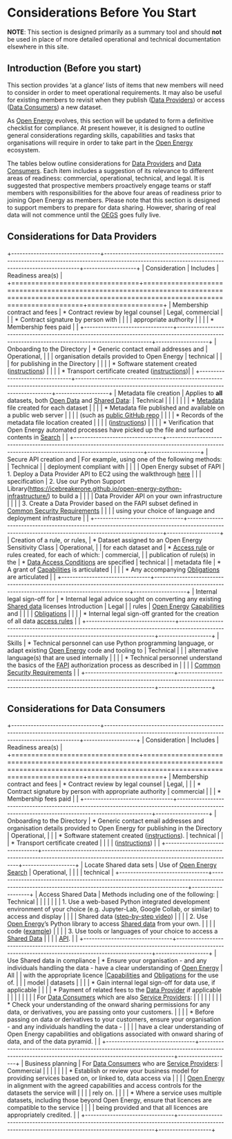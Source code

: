 # Considerations Before You Start

**NOTE**: This section is designed primarily as a summary tool and should **not** be used in place of more
detailed operational and technical documentation elsewhere in this site.

## Introduction (Before you start)

This section provides ‘at a glance’ lists of items that new members will need to consider in order to meet
operational requirements. It may also be useful for existing members to revisit when they publish ([Data Providers](../glossary.md#term-Data-Provider)) or access
([Data Consumers](../glossary.md#term-Data-Consumer)) a new dataset.

As [Open Energy](../glossary.md#term-Open-Energy) evolves, this section will be updated to form a definitive checklist for compliance. At present however,
it is designed to outline general considerations regarding skills, capabilities and tasks that organisations will
require in order to take part in the [Open Energy](../glossary.md#term-Open-Energy) ecosystem.

The tables below outline considerations for [Data Providers](../glossary.md#term-Data-Provider) and [Data Consumers](../glossary.md#term-Data-Consumer). Each item includes a suggestion of its relevance
to different areas of readiness: commercial, operational, technical, and legal. It is suggested that prospective
members proactively engage teams or staff members with responsibilities for the above four areas of readiness
prior to joining Open Energy as members. Please note that this section is designed to support members to
prepare for data sharing. However, sharing of real data will not commence until the [OEGS](../glossary.md#term-Open-Energy-Governance-Service) goes fully live.

## Considerations for Data Providers

+--------------------------------+---------------------------------------------------------------------------------------------------------------------------------------------------+-------------------+
| Consideration                  | Includes                                                                                                                                          | Readiness area(s) |
+================================+===================================================================================================================================================+===================+
| Membership contract and fees   | * Contract review by legal counsel                                                                                                                | Legal, commercial |
|                                | * Contract signature by person with                                                                                                               |                   |
|                                | appropriate authority                                                                                                                             |                   |
|                                | * Membership fees paid                                                                                                                            |                   |
+--------------------------------+---------------------------------------------------------------------------------------------------------------------------------------------------+-------------------+
| Onboarding to the Directory    | * Generic contact email addresses and                                                                                                             | Operational,      |
|                                | organisation details provided to Open Energy                                                                                                      | technical         |
|                                | for publishing in the Directory                                                                                                                   |                   |
|                                | * Software statement created ([instructions](https://docs.google.com/document/d/1sypYWTeLFSFyfO_zTW6xKCWnao9gKjAo2JHZZIPs2xI/edit?usp=sharing))   |                   |
|                                | * Transport certificate created ([instructions](https://docs.google.com/document/d/1sypYWTeLFSFyfO_zTW6xKCWnao9gKjAo2JHZZIPs2xI/edit?usp=sharing))|                   |
+--------------------------------+---------------------------------------------------------------------------------------------------------------------------------------------------+-------------------+
| Metadata file creation         | Applies to **all** datasets, both [Open Data](../glossary.md#term-Open-data) and [Shared Data](../glossary.md#term-Shared-data):                  | Technical         |
|                                |                                                                                                                                                   |                   |
|                                | * [Metadata](common_policies.md#metadata) file created for each dataset                                                                           |                   |
|                                | * Metadata file published and available on a public web server                                                                                    |                   |
|                                | (such as [public GitHub repo](https://github.com/icebreakerone/open-energy-metadata-demo/tree/main/metadata_files)                                |                   |
|                                | * Records of the metadata file location created                                                                                                   |                   |
|                                | ([instructions](https://docs.google.com/document/d/1sypYWTeLFSFyfO_zTW6xKCWnao9gKjAo2JHZZIPs2xI/edit?usp=sharing))                                |                   |
|                                | * Verification that Open Energy automated processes have picked up the file and surfaced contents in [Search](https://openenergy.org.uk)          |                   |
+--------------------------------+---------------------------------------------------------------------------------------------------------------------------------------------------+-------------------+
| Secure API creation and        | For example, using one of the following methods:                                                                                                  | Technical         |
| deployment compliant with      |                                                                                                                                                   |                   |
| Open Energy subset of FAPI     | 1. Deploy a Data Provider API to EC2 using the walkthrough [here](https://icebreakerone.github.io/open-energy-python-infrastructure/ec2.html)     |                   |
| specification                  | 2. Use our Python Support Library(https://icebreakerone.github.io/open-energy-python-infrastructure/) to build a                                  |                   |
|                                | Data Provider API on your own infrastructure                                                                                                      |                   |
|                                | 3. Create a Data Provider based on the FAPI subset defined in [Common Security Requirements](technical_common.md#common-security-requirements)    |                   |
|                                | using your choice of language and deployment infrastructure                                                                                       |                   |
+--------------------------------+---------------------------------------------------------------------------------------------------------------------------------------------------+-------------------+
| Creation of a rule, or rules,  | * Dataset assigned to an Open Energy Sensitivity Class                                                                                            | Operational,      |
| for each dataset and           | * [Access rule](../access_control_specification.md#access-control-and-capability-grant-language) or rules created, for each of which:             | commercial,       |
| publication of rule(s) in the  | * [Data Access Conditions](common_policies.md#data-access-conditions) are specified                                                               | technical         |
| metadata file                  | * A grant of [Capabilities](../access_control_specification.md#capabilities) is articulated                                                       |                   |
|                                | * Any accompanying [Obligations](../access_control_specification.md#obligations) are articulated                                                  |                   |
+--------------------------------+---------------------------------------------------------------------------------------------------------------------------------------------------+-------------------+
| Internal legal sign-off for    | * Internal legal advice sought on converting any existing [Shared data](../glossary.md#term-Shared-data) licenses Introduction                    | Legal             |
| rules                          | [Open Energy](../glossary.md#term-Open-Energy) [Capabilities](../access_control_specification.md#capabilities) and                                |                   |
|                                | [Obligations](../access_control_specification.md#obligations)                                                                                     |                   |
|                                | * Internal legal sign-off granted for the creation of all data [access rules](../access_control_specification.md)                                 |                   |
+--------------------------------+---------------------------------------------------------------------------------------------------------------------------------------------------+-------------------+
| Skills                         | * Technical personnel can use Python programming language, or adapt existing [Open Energy](../glossary.md#term-Open-Energy) code and tooling to   | Technical         |
|                                | alternative language(s) that are used internally                                                                                                  |                   |
|                                | * Technical personnel understand the basics of the [FAPI](../glossary.md#term-Financial-Grade-API) authorization process as described in          |                   |
|                                | [Common Security Requirements](technical_common.md#common-security-requirements)                                                                  |                   |
+--------------------------------+---------------------------------------------------------------------------------------------------------------------------------------------------+-------------------+

## Considerations for Data Consumers

+--------------------------------+---------------------------------------------------------------------------------------------------------------------------------------------------+-------------------+
| Consideration                  | Includes                                                                                                                                          | Readiness area(s) |
+================================+===================================================================================================================================================+===================+
| Membership contract and fees   | * Contract review by legal counsel                                                                                                                | Legal,            |
|                                | * Contract signature by person with appropriate authority                                                                                         | commercial        |
|                                | * Membership fees paid                                                                                                                            |                   |
+--------------------------------+---------------------------------------------------------------------------------------------------------------------------------------------------+-------------------+
| Onboarding to the Directory    | * Generic contact email addresses and organisation details provided to Open Energy for publishing in the Directory                                | Operational,      |
|                                | * Software statement created ([instructions](https://docs.google.com/document/d/1sypYWTeLFSFyfO_zTW6xKCWnao9gKjAo2JHZZIPs2xI/edit?usp=sharing)).  | technical         |
|                                | * Transport certificate created                                                                                                                   |                   |
|                                | ([instructions](https://docs.google.com/document/d/1sypYWTeLFSFyfO_zTW6xKCWnao9gKjAo2JHZZIPs2xI/edit?usp=sharing))                                |                   | 
+--------------------------------+---------------------------------------------------------------------------------------------------------------------------------------------------+-------------------+
| Locate Shared data sets        | Use of [Open Energy Search](https://openenergy.org.uk)                                                                                            | Operational,      |
|                                |                                                                                                                                                   | technical         |
+--------------------------------+---------------------------------------------------------------------------------------------------------------------------------------------------+-------------------+
| Access Shared Data             | Methods including one of the following:                                                                                                           | Technical         |
|                                |                                                                                                                                                   |                   | 
|                                | 1. Use a web-based Python integrated development environment of your choice (e.g. Jupyter-Lab, Google Collab, or similar) to access and display   |                   |
|                                | Shared data ([step-by-step video](https://www.youtube.com/watch?v=CMI2UVdIxFw))                                                                   |                   | 
|                                | 2. Use [Open Energy](../glossary.md#term-Open-Energy)’s Python library to access [Shared data](../glossary.md#term-Shared-data) from your own.    |                   | 
|                                | code ([example](https://icebreakerone.github.io/open-energy-python-infrastructure/service_provider.html))                                         |                   | 
|                                | 3. Use tools or languages of your choice to access a [Shared Data](../glossary.md#term-Shared-data)                                               |                   | 
|                                | [API](../glossary.md#term-Application-programming-interface).                                                                                     |                   |
+--------------------------------+---------------------------------------------------------------------------------------------------------------------------------------------------+-------------------+
| Use Shared data in compliance  | * Ensure your organisation - and any individuals handling the data - have a clear understanding of [Open Energy](../glossary.md#term-Open-Energy) | All               |
| with the appropriate licence   |[Capabilities](../access_control_specification.md#capabilities) and [Obligations](../access_control_specification.md#obligations) for the use of.  |                   |
| model                          | datasets                                                                                                                                          |                   |
|                                | * Gain internal legal sign-off for data use, if applicable                                                                                        |                   | 
|                                | * Payment of related fees to the [Data Provider](../glossary.md#term-Data-Provider) if applicable                                                 |                   | 
|                                |                                                                                                                                                   |                   | 
|                                | For [Data Consumers](../glossary.md#term-Data-Consumer) which are also [Service Providers](../glossary.md#term-Service-Provider):                 |                   | 
|                                |                                                                                                                                                   |                   | 
|                                | * Check your understanding of the onward sharing permissions for any data, or derivatives, you are passing onto your customers.                   |                   | 
|                                | * Before passing on data or derivatives to your customers, ensure your organisation - and any individuals handling the data -                     |                   | 
|                                | have a clear understanding of Open Energy capabilities and obligations associated with onward sharing of data, and of the data pyramid.           |                   |
+--------------------------------+---------------------------------------------------------------------------------------------------------------------------------------------------+-------------------+
| Business planning              | For [Data Consumers](../glossary.md#term-Data-Consumer) who are [Service Providers](../glossary.md#term-Service-Provider):                        | Commercial        |
|                                |                                                                                                                                                   |                   | 
|                                | * Establish or review your business model for providing services based on, or linked to, data access via                                          |                   | 
|                                | [Open Energy](../glossary.md#term-Open-Energy)  in alignment with the agreed capabilities and access controls for the datasets the service will   |                   | 
|                                |  rely on.                                                                                                                                         |                   | 
|                                | * Where a service uses multiple datasets, including those beyond Open Energy, ensure that licences are compatible to the service                  |                   | 
|                                | being provided and that all licences are appropriately credited.                                                                                  |                   | 
+--------------------------------+---------------------------------------------------------------------------------------------------------------------------------------------------+-------------------+
